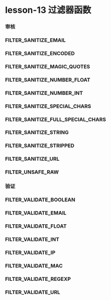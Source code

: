 # lesson-13 过滤器函数
### 审核
###    FILTER_SANITIZE_EMAIL
###    FILTER_SANITIZE_ENCODED
###    FILTER_SANITIZE_MAGIC_QUOTES
###    FILTER_SANITIZE_NUMBER_FLOAT
###    FILTER_SANITIZE_NUMBER_INT
###    FILTER_SANITIZE_SPECIAL_CHARS
###    FILTER_SANITIZE_FULL_SPECIAL_CHARS
###    FILTER_SANITIZE_STRING
###    FILTER_SANITIZE_STRIPPED
###    FILTER_SANITIZE_URL
###    FILTER_UNSAFE_RAW
### 验证
###    FILTER_VALIDATE_BOOLEAN
###    FILTER_VALIDATE_EMAIL
###    FILTER_VALIDATE_FLOAT
###    FILTER_VALIDATE_INT
###    FILTER_VALIDATE_IP
###    FILTER_VALIDATE_MAC
###    FILTER_VALIDATE_REGEXP
###    FILTER_VALIDATE_URL

 